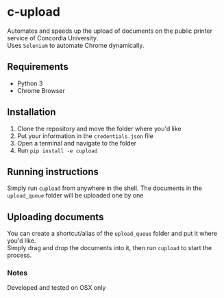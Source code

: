 # c-upload
Automates and speeds up the upload of documents on the public printer service of Concordia University.  
Uses `Selenium` to automate Chrome dynamically.

## Requirements
* Python 3
* Chrome Browser

## Installation
1. Clone the repository and move the folder where you'd like
2. Put your information in the `credentials.json` file
3. Open a terminal and navigate to the folder
4. Run `pip install -e cupload`

## Running instructions
Simply run `cupload` from anywhere in the shell.
The documents in the `upload_queue` folder will be uploaded one by one

## Uploading documents
You can create a shortcut/alias of the `upload_queue` folder and put it where you'd like.  
Simply drag and drop the documents into it, then run `cupload` to start the process.

### Notes

Developed and tested on OSX only